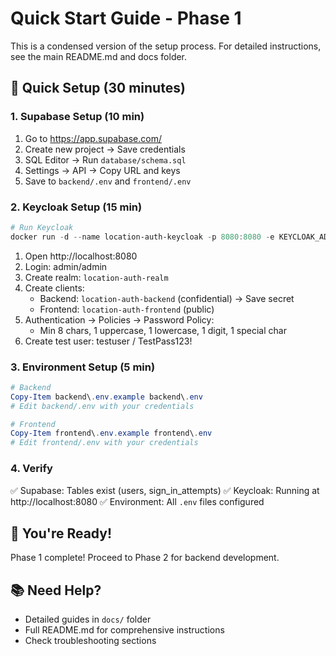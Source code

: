 # Quick Start Guide - Phase 1

This is a condensed version of the setup process. For detailed instructions, see the main README.md and docs folder.

## 🚀 Quick Setup (30 minutes)

### 1. Supabase Setup (10 min)

1. Go to https://app.supabase.com/
2. Create new project → Save credentials
3. SQL Editor → Run `database/schema.sql`
4. Settings → API → Copy URL and keys
5. Save to `backend/.env` and `frontend/.env`

### 2. Keycloak Setup (15 min)

```powershell
# Run Keycloak
docker run -d --name location-auth-keycloak -p 8080:8080 -e KEYCLOAK_ADMIN=admin -e KEYCLOAK_ADMIN_PASSWORD=admin quay.io/keycloak/keycloak:latest start-dev
```

1. Open http://localhost:8080
2. Login: admin/admin
3. Create realm: `location-auth-realm`
4. Create clients:
   - Backend: `location-auth-backend` (confidential) → Save secret
   - Frontend: `location-auth-frontend` (public)
5. Authentication → Policies → Password Policy:
   - Min 8 chars, 1 uppercase, 1 lowercase, 1 digit, 1 special char
6. Create test user: testuser / TestPass123!

### 3. Environment Setup (5 min)

```powershell
# Backend
Copy-Item backend\.env.example backend\.env
# Edit backend/.env with your credentials

# Frontend
Copy-Item frontend\.env.example frontend\.env
# Edit frontend/.env with your credentials
```

### 4. Verify

✅ Supabase: Tables exist (users, sign_in_attempts)
✅ Keycloak: Running at http://localhost:8080
✅ Environment: All `.env` files configured

## 🎯 You're Ready!

Phase 1 complete! Proceed to Phase 2 for backend development.

## 📚 Need Help?

- Detailed guides in `docs/` folder
- Full README.md for comprehensive instructions
- Check troubleshooting sections
